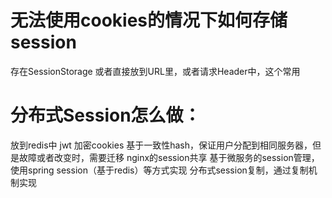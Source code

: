 
# 无法使用cookies的情况下如何存储session
存在SessionStorage 或者直接放到URL里，或者请求Header中，这个常用
# 分布式Session怎么做：
放到redis中
jwt
加密cookies
基于一致性hash，保证用户分配到相同服务器，但是故障或者改变时，需要迁移
nginx的session共享
基于微服务的session管理，使用spring session（基于redis）等方式实现
分布式session复制，通过复制机制实现